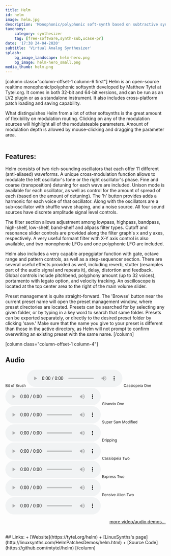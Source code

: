 ```yaml
---
title: Helm
id: helm
image: helm.jpg
description: 'Monophonic/polyphonic soft-synth based on subtractive synthesis'
taxonomy:
    category: synthesizer
    tag: [free-software,synth-sub,ucase-pr]
date: '17:38 24-04-2020'
subtitle: 'Virtual Analog Synthesizer'
splash:
    bg_image_landscape: helm-hero.png
    bg_image: helm-hero_small.png
media_thumb: helm.png
---
```

[column class="column-offset-1 column-6 first"]
Helm is an open-source realtime monophonic/polyphonic softsynth developed by Matthew Tytel at Tytel.org. It comes in both 32-bit and 64-bit versions, and can be run as an LV2 plugin or as a standalone instrument. It also includes cross-platform patch loading and saving capability.

What distinguishes Helm from a lot of other softsynths is the great amount of flexibility on modulation routing. Clicking on any of the modulation sources will highlight all of the modulateable parameters. Amount of modulation depth is allowed by mouse-clicking and dragging the parameter area.
<br>
<br>

## Features:
Helm consists of two rich-sounding oscillators that each offer 11 different (anti-aliased) waveforms. A unique cross-modulation function allows to modulate the left oscillator's tone or the right oscillator's phase. Fine and coarse (transposition) detuning for each wave are included. Unison mode is available for each oscillator, as well as control for the amount of spread of each (based on the amount of detuning). The 'h' button provides adds a harmonic for each voice of that oscillator. Along with the oscillators are a sub-oscillator with shuffle wave shaping, and a noise source. All four sound sources have discrete amplitude signal level controls.

The filter section allows adjustment among lowpass, highpass, bandpass, high-shelf, low-shelf, band-shelf and allpass filter types. Cutoff and resonance slider controls are provided along the filter graph's x and y axes, respectively. A very useful formant filter with X-Y axis control is also available, and two monophonic LFOs and one polyphonic LFO are included.

Helm also includes a very capable arpeggiator function with gate, octave range and pattern controls, as well as a step-sequencer section. There are several useful effects provided as well, including reverb, stutter (resamples part of the audio signal and repeats it), delay, distortion and feedback. Global controls include pitchbend, polyphony amount (up to 32 voices), portamento with legato option, and velocity tracking. An oscilloscope is located at the top center area to the right of the main volume slider.

Preset management is quite straight-forward. The 'Browse' button near the current preset name will open the preset management window, where preset directories are located. Presets can be searched for by selecting any given folder, or by typing in a key word to search that same folder. Presets can be exported separately, or directly to the desired preset folder by clicking 'save.' Make sure that the name you give to your preset is different than those in the active directory, as Helm will not prompt to confirm overwriting an existing preset with the same name.
[/column]

[column class="column-offset-1 column-4"]
## Audio
<small>Bit of Brush</small>
![bitofbrush.ogg](bitofbrush.ogg)
<small>Cassiopeia One</small>
![cassiopeiaone.ogg](cassiopeiaone.ogg)
<small>Girando One</small>
![girandoone.ogg](girandoone.ogg)
<small>Super Saw Modified</small>
![supersawmodified.ogg](supersawmodified.ogg)
<small>Dripping</small>
![dripping.ogg](dripping.ogg)
<small>Cassiopeia Two</small>
![cassiopeiatwo.ogg](cassiopeiatwo.ogg)
<small>Express Two</small>
![expresstwo.ogg](expresstwo.ogg)
<small>Pensive Alien Two</small>
![pensivealientwo.ogg](pensivealientwo.ogg)
<br>
<p align="right">
 <a href="https://wiki.zynthian.org/index.php/Zynthian_Sound_Demos" target="_blank">more video/audio demos...</a>
</p>
<br>
## Links:
+ [Website](https://tytel.org/helm)
+ [LinuxSynths's page](http://linuxsynths.com/HelmPatchesDemos/helm.html)
+ [Source Code](https://github.com/mtytel/helm)
[/column]


